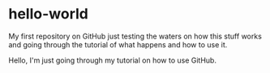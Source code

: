 # hello-world
My first repository on GitHub just testing the waters on how this stuff works and going through the tutorial of what happens and how to use it. 

Hello, I'm just going through my tutorial on how to use GitHub.

